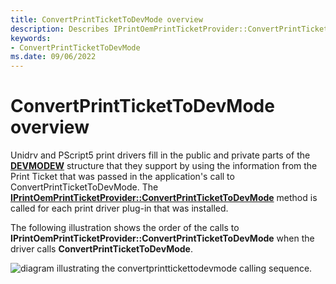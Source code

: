```yaml
---
title: ConvertPrintTicketToDevMode overview
description: Describes IPrintOemPrintTicketProvider::ConvertPrintTicketToDevMode method usage from an application's passed print ticket.
keywords:
- ConvertPrintTicketToDevMode
ms.date: 09/06/2022
---
```


# ConvertPrintTicketToDevMode overview

Unidrv and PScript5 print drivers fill in the public and private parts of the [**DEVMODEW**](/windows/win32/api/wingdi/ns-wingdi-devmodew) structure that they support by using the information from the Print Ticket that was passed in the application's call to ConvertPrintTicketToDevMode. The [**IPrintOemPrintTicketProvider::ConvertPrintTicketToDevMode**](/windows-hardware/drivers/ddi/prcomoem/nf-prcomoem-iprintoemprintticketprovider-convertprinttickettodevmode) method is called for each print driver plug-in that was installed.

The following illustration shows the order of the calls to **IPrintOemPrintTicketProvider::ConvertPrintTicketToDevMode** when the driver calls **ConvertPrintTicketToDevMode**.

![diagram illustrating the convertprinttickettodevmode calling sequence.](images/ptpcpt2dm-uml.gif)
